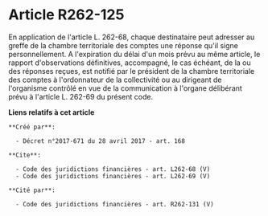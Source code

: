 # Article R262-125

En application de l'article L. 262-68, chaque destinataire peut adresser au greffe de la chambre territoriale des comptes une
réponse qu'il signe personnellement. A l'expiration du délai d'un mois prévu au même article, le rapport d'observations
définitives, accompagné, le cas échéant, de la ou des réponses reçues, est notifié par le président de la chambre
territoriale des comptes à l'ordonnateur de la collectivité ou au dirigeant de l'organisme contrôlé en vue de la
communication à l'organe délibérant prévu à l'article L. 262-69 du présent code.

**Liens relatifs à cet article**

	**Créé par**:

	  - Décret n°2017-671 du 28 avril 2017 - art. 168

	**Cite**:

	  - Code des juridictions financières - art. L262-68 (V)
	  - Code des juridictions financières - art. L262-69 (V)

	**Cité par**:

	  - Code des juridictions financières - art. R262-131 (V)
